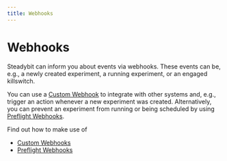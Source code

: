 ```yaml
---
title: Webhooks
---
```


# Webhooks

Steadybit can inform you about events via webhooks. These events can be, e.g., a newly created experiment, a running experiment, or an engaged killswitch.

You can use a [Custom Webhook](custom-webhooks.md) to integrate with other systems and, e.g., trigger an action whenever a new experiment was created. Alternatively, you can prevent an experiment from running or being scheduled by using [Preflight Webhooks](preflight-webhooks.md).

Find out how to make use of

* [Custom Webhooks](custom-webhooks.md)
* [Preflight Webhooks](preflight-webhooks.md)
